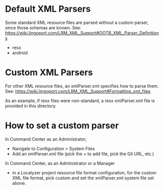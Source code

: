# Default XML Parsers
Some standard XML resource files are parsed without a custom parser, since those schemas are known. 
See: https://wiki.lingoport.com/LRM_XML_Support#OOTB_XML_Parser_Definitions
* resx
* android

# Custom XML Parsers
For other XML resource files, an xmlParser.xml specifies how to parse them.
See: https://wiki.lingoport.com/LRM_XML_Support#Formatting_xml_files

As an example, if resx files were non-standard, a resx xmlParser.xml file is provided in this directory.

# How to set a custom parser
In Command Center as an Administrator, 
* Navigate to Configuration > System Files
* Add an xmlParser.xml file (pick the + to add file, pick the Git URL, etc.)

In Command Center, as an Administrator or a Manager
* In a Localyzer project resource file format configuration, for the custom XML file format, pick custom and set the xmlParser.xml system file set above.
